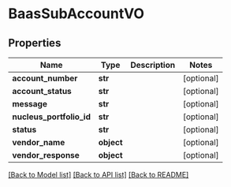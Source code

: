 # BaasSubAccountVO

## Properties
Name | Type | Description | Notes
------------ | ------------- | ------------- | -------------
**account_number** | **str** |  | [optional] 
**account_status** | **str** |  | [optional] 
**message** | **str** |  | [optional] 
**nucleus_portfolio_id** | **str** |  | [optional] 
**status** | **str** |  | [optional] 
**vendor_name** | **object** |  | [optional] 
**vendor_response** | **object** |  | [optional] 

[[Back to Model list]](../README.md#documentation-for-models) [[Back to API list]](../README.md#documentation-for-api-endpoints) [[Back to README]](../README.md)


